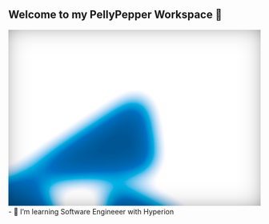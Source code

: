 ## Welcome to my PellyPepper Workspace 👋

<picture>
 <source media="(prefers-color-scheme: dark)" srcset="magicpattern-mesh-gradient-1719140608960.jpeg"/>
 <source media="(prefers-color-scheme: light)" srcset="magicpattern-mesh-gradient-1719140952315.jpeg"/>
 <img alt="YOUR-ALT-TEXT" src="magicpattern-mesh-gradient-1719140608960.jpeg"/>
</picture>
- 🔭 I’m learning Software Engineeer with Hyperion
<!--
